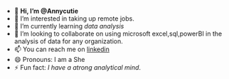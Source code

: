 - 👋 **Hi, I’m @Annycutie**
- 👀 I’m interested in taking up remote jobs.
- 🌱 I’m currently learning *data analysis* 
- 💞️ I’m looking to collaborate on using microsoft excel,sql,powerBI in the analysis of data for any organization.
- 📫 You can reach me on [linkedin]()
- 😄 Pronouns: I am a She
- ⚡ Fun fact: *I have a atrong analytical mind*.


